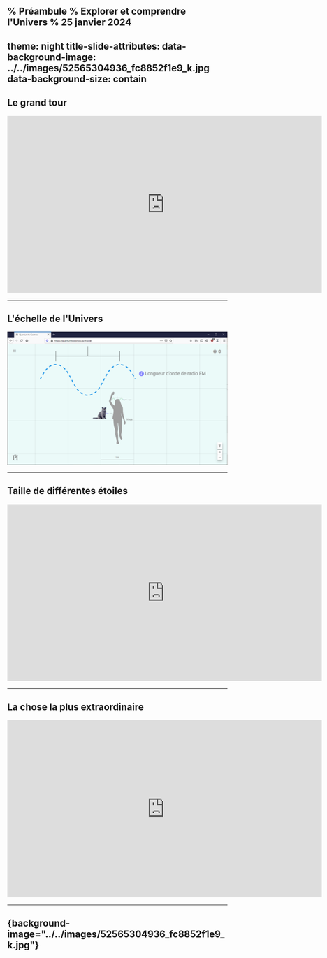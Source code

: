 % Préambule
% Explorer et comprendre l'Univers
% 25 janvier 2024
---
theme: night
title-slide-attributes:
    data-background-image: ../../images/52565304936_fc8852f1e9_k.jpg
    data-background-size: contain
---


## Le grand tour

<iframe width="720" height="405"
  src="https://www.youtube-nocookie.com/embed/8Are9dDbW24" frameborder="0"
  allow="accelerometer; autoplay; encrypted-media; gyroscope; picture-in-picture"
  allowfullscreen>
</iframe>

---

## L'échelle de l'Univers

<a href="https://quantumtocosmos.ca/#/scale">
  <img src="../../images/quantumcosmos.png" style="max-height: 500px"
  alt="Quantum Cosmos">
</a>

---

## Taille de différentes étoiles

<iframe width="720" height="405"
  src="https://www.youtube-nocookie.com/embed/7gDicJ02OZ4" frameborder="0"
  allow="accelerometer; autoplay; encrypted-media; gyroscope; picture-in-picture"
  allowfullscreen>
</iframe>

---

## La chose la plus extraordinaire

<iframe width="720" height="405"
  src="https://www.youtube-nocookie.com/embed/9D05ej8u-gU" frameborder="0"
  allow="accelerometer; autoplay; encrypted-media; gyroscope; picture-in-picture"
  allowfullscreen>
</iframe>

---

## {background-image="../../images/52565304936_fc8852f1e9_k.jpg"}
